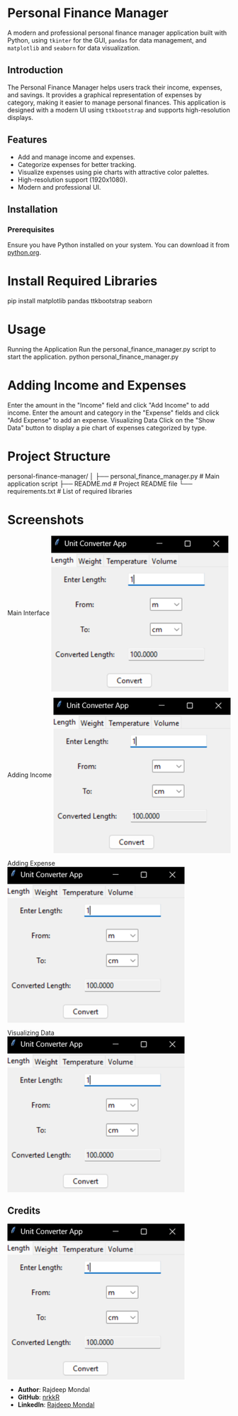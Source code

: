 # Personal Finance Manager

A modern and professional personal finance manager application built with Python, using `tkinter` for the GUI, `pandas` for data management, and `matplotlib` and `seaborn` for data visualization.


## Introduction

The Personal Finance Manager helps users track their income, expenses, and savings. It provides a graphical representation of expenses by category, making it easier to manage personal finances. This application is designed with a modern UI using `ttkbootstrap` and supports high-resolution displays.

## Features

- Add and manage income and expenses.
- Categorize expenses for better tracking.
- Visualize expenses using pie charts with attractive color palettes.
- High-resolution support (1920x1080).
- Modern and professional UI.

## Installation

### Prerequisites

Ensure you have Python installed on your system. You can download it from [python.org](https://www.python.org/).


# Install Required Libraries
pip install matplotlib pandas ttkbootstrap seaborn

# Usage
Running the Application
Run the personal_finance_manager.py script to start the application.
python personal_finance_manager.py


# Adding Income and Expenses
Enter the amount in the "Income" field and click "Add Income" to add income.
Enter the amount and category in the "Expense" fields and click "Add Expense" to add an expense.
Visualizing Data
Click on the "Show Data" button to display a pie chart of expenses categorized by type.

# Project Structure
personal-finance-manager/
│
├── personal_finance_manager.py  # Main application script
├── README.md                    # Project README file
└── requirements.txt             # List of required libraries

# Screenshots

Main Interface
<img align="center" alt="coding" width="400" src="https://github.com/nrkkR/Python_Unit-Converter/blob/main/unit%20converter%20py%201.png">


Adding Income
<img align="center" alt="coding" width="400" src="https://github.com/nrkkR/Python_Unit-Converter/blob/main/unit%20converter%20py%201.png">


Adding Expense
<img align="center" alt="coding" width="400" src="https://github.com/nrkkR/Python_Unit-Converter/blob/main/unit%20converter%20py%201.png">


Visualizing Data
<img align="center" alt="coding" width="400" src="https://github.com/nrkkR/Python_Unit-Converter/blob/main/unit%20converter%20py%201.png">


## Credits
<img align="center" alt="coding" width="400" src="https://github.com/nrkkR/Python_Unit-Converter/blob/main/unit%20converter%20py%201.png">


- **Author**: Rajdeep Mondal
- **GitHub**: [nrkkR](https://github.com/nrkkR)
- **LinkedIn**: [Rajdeep Mondal](https://www.linkedin.com/in/rajdeep-mondal)

